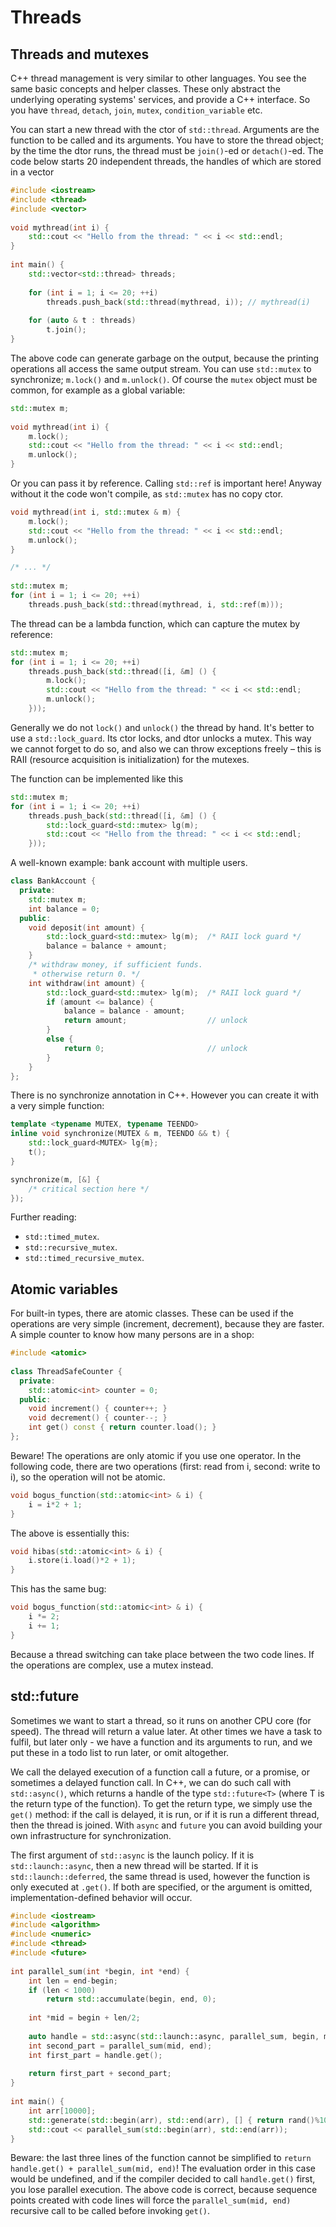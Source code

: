# Threads

## Threads and mutexes

C++ thread management is very similar to other languages. You see the same basic concepts and helper classes.
These only abstract the underlying operating systems' services, and provide a C++ interface.
So you have `thread`, `detach`, `join`, `mutex`, `condition_variable` etc.

You can start a new thread with the ctor of `std::thread`. Arguments are the function to be called and its
arguments. You have to store the thread object; by the time the dtor runs, the thread must be `join()`-ed or
`detach()`-ed. The code below starts 20 independent threads, the handles of which are stored in a vector

```c++
#include <iostream>
#include <thread>
#include <vector>
 
void mythread(int i) {
    std::cout << "Hello from the thread: " << i << std::endl;
}
 
int main() {
    std::vector<std::thread> threads;
    
    for (int i = 1; i <= 20; ++i)
        threads.push_back(std::thread(mythread, i)); // mythread(i)
    
    for (auto & t : threads)
        t.join();
}
```

The above code can generate garbage on the output, because the printing operations all access the same
output stream. You can use `std::mutex` to synchronize; `m.lock()` and `m.unlock()`. Of course the `mutex`
object must be common, for example as a global variable:

```c++
std::mutex m;
 
void mythread(int i) {
    m.lock();
    std::cout << "Hello from the thread: " << i << std::endl;
    m.unlock();
}
```

Or you can pass it by reference. Calling `std::ref` is important here! Anyway without it
the code won't compile, as `std::mutex` has no copy ctor.

```c++
void mythread(int i, std::mutex & m) {
    m.lock();
    std::cout << "Hello from the thread: " << i << std::endl;
    m.unlock();
}

/* ... */
 
std::mutex m;
for (int i = 1; i <= 20; ++i)
    threads.push_back(std::thread(mythread, i, std::ref(m)));
```

The thread can be a lambda function, which can capture the mutex by reference:

```c++
std::mutex m;
for (int i = 1; i <= 20; ++i)
    threads.push_back(std::thread([i, &m] () {
        m.lock();
        std::cout << "Hello from the thread: " << i << std::endl;
        m.unlock();
    }));
```

Generally we do not `lock()` and `unlock()` the thread by hand. It's better to use
a `std::lock_guard`. Its ctor locks, and dtor unlocks a mutex. This way we cannot
forget to do so, and also we can throw exceptions freely – this is RAII (resource acquisition
is initialization) for the mutexes.

The function can be implemented like this

```c++
std::mutex m;
for (int i = 1; i <= 20; ++i)
    threads.push_back(std::thread([i, &m] () {
        std::lock_guard<std::mutex> lg(m);
        std::cout << "Hello from the thread: " << i << std::endl;
    }));
```

A well-known example: bank account with multiple users.

```c++
class BankAccount {
  private:
    std::mutex m;
    int balance = 0;
  public:
    void deposit(int amount) {
        std::lock_guard<std::mutex> lg(m);  /* RAII lock guard */
        balance = balance + amount;
    }
    /* withdraw money, if sufficient funds.
     * otherwise return 0. */
    int withdraw(int amount) {
        std::lock_guard<std::mutex> lg(m);  /* RAII lock guard */
        if (amount <= balance) {
            balance = balance - amount;
            return amount;                  // unlock
        }
        else {
            return 0;                       // unlock
        }
    }
};
```

There is no synchronize annotation in C++. However you can create it with a very
simple function:

```c++
template <typename MUTEX, typename TEENDO>
inline void synchronize(MUTEX & m, TEENDO && t) {
    std::lock_guard<MUTEX> lg{m};
    t();
}

synchronize(m, [&] {
    /* critical section here */
});
```

Further reading:

- `std::timed_mutex`.
- `std::recursive_mutex`.
- `std::timed_recursive_mutex`.



## Atomic variables

For built-in types, there are atomic classes. These can be used if the operations are very simple (increment, decrement), because
they are faster. A simple counter to know how many persons are in a shop:

```c++
#include <atomic>
 
class ThreadSafeCounter {
  private:
    std::atomic<int> counter = 0;
  public:
    void increment() { counter++; }
    void decrement() { counter--; }
    int get() const { return counter.load(); }
};
```

Beware! The operations are only atomic if you use one operator. In the following code, there are two operations (first: read from i, second: write to i), so the operation will not be atomic.

```c++
void bogus_function(std::atomic<int> & i) {
    i = i*2 + 1;
}
```

The above is essentially this:

```c++
void hibas(std::atomic<int> & i) {
    i.store(i.load()*2 + 1);
}
```

This has the same bug:

```c++
void bogus_function(std::atomic<int> & i) {
    i *= 2;
    i += 1;
}
```

Because a thread switching can take place between the two code lines. If the operations are complex, use a mutex instead.



## std::future

Sometimes we want to start a thread, so it runs on another CPU core (for speed). The thread will return a value later. At other times
we have a task to fulfil, but later only - we have a function and its arguments to run, and we put these in a todo list to run
later, or omit altogether.

We call the delayed execution of a function call a future, or a promise, or sometimes a delayed function call. In C++, we can
do such call with `std::async()`, which returns a handle of the type `std::future<T>` (where T is the return type of the function).
To get the return type, we simply use the `get()` method: if the call is delayed, it is run, or if it is run a different thread,
then the thread is joined. With `async` and `future` you can avoid building your own infrastructure for synchronization.

The first argument of `std::async` is the launch policy. If it is `std::launch::async`, then a new thread will be started. If it is
`std::launch::deferred`, the same thread is used, however the function is only executed at `.get()`. If both are specified, or
the argument is omitted, implementation-defined behavior will occur.

```c++
#include <iostream>
#include <algorithm>
#include <numeric>
#include <thread>
#include <future>
 
int parallel_sum(int *begin, int *end) {
    int len = end-begin;
    if (len < 1000)
        return std::accumulate(begin, end, 0);
    
    int *mid = begin + len/2;
 
    auto handle = std::async(std::launch::async, parallel_sum, begin, mid);
    int second_part = parallel_sum(mid, end);
    int first_part = handle.get();
 
    return first_part + second_part;
}
 
int main() {
    int arr[10000];
    std::generate(std::begin(arr), std::end(arr), [] { return rand()%100; });
    std::cout << parallel_sum(std::begin(arr), std::end(arr));
}
```

Beware: the last three lines of the function cannot be simplified to `return handle.get() + parallel_sum(mid, end)`! The evaluation
order in this case would be undefined, and if the compiler decided to call `handle.get()` first, you lose parallel execution.
The above code is correct, because sequence points created with code lines will force the `parallel_sum(mid, end)` recursive call
to be called before invoking `get()`.
